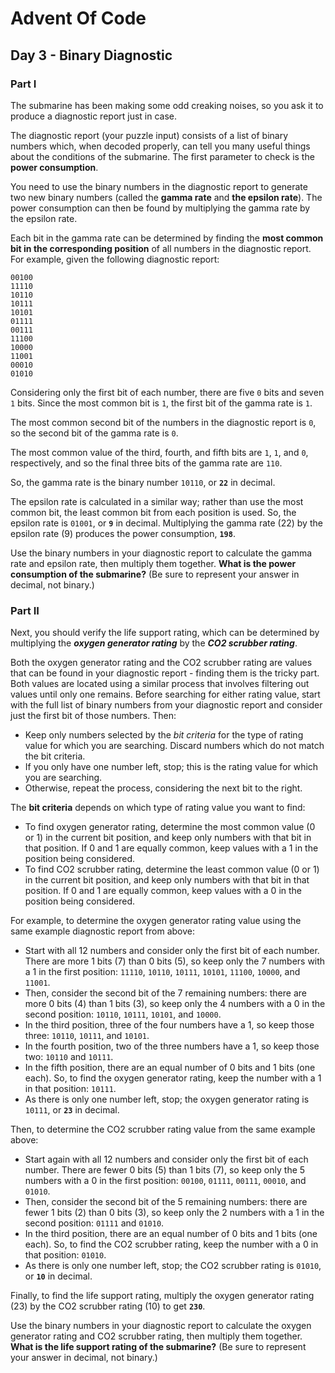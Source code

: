 # Advent Of Code
## Day 3 - Binary Diagnostic
### Part I
The submarine has been making some odd creaking noises, so you ask it to produce a diagnostic report just in case.

The diagnostic report (your puzzle input) consists of a list of binary numbers which, when decoded properly, can tell you many useful things about the conditions of the submarine. The first parameter to check is the **power consumption**.

You need to use the binary numbers in the diagnostic report to generate two new binary numbers (called the **gamma rate** and **the epsilon rate**). The power consumption can then be found by multiplying the gamma rate by the epsilon rate.

Each bit in the gamma rate can be determined by finding the **most common bit in the corresponding position** of all numbers in the diagnostic report. For example, given the following diagnostic report:
```
00100
11110
10110
10111
10101
01111
00111
11100
10000
11001
00010
01010
```
Considering only the first bit of each number, there are five ```0``` bits and seven ```1``` bits. Since the most common bit is ```1```, the first bit of the gamma rate is ```1```.

The most common second bit of the numbers in the diagnostic report is ```0```, so the second bit of the gamma rate is ```0```.

The most common value of the third, fourth, and fifth bits are ```1```, ```1```, and ```0```, respectively, and so the final three bits of the gamma rate are ```110```.

So, the gamma rate is the binary number ```10110```, or **```22```** in decimal.

The epsilon rate is calculated in a similar way; rather than use the most common bit, the least common bit from each position is used. So, the epsilon rate is ```01001```, or **```9```** in decimal. Multiplying the gamma rate (22) by the epsilon rate (9) produces the power consumption, **```198```**.

Use the binary numbers in your diagnostic report to calculate the gamma rate and epsilon rate, then multiply them together. **What is the power consumption of the submarine?** (Be sure to represent your answer in decimal, not binary.)

### Part II

Next, you should verify the life support rating, which can be determined by multiplying the ***oxygen generator rating*** by the ***CO2 scrubber rating***.

Both the oxygen generator rating and the CO2 scrubber rating are values that can be found in your diagnostic report - finding them is the tricky part. Both values are located using a similar process that involves filtering out values until only one remains. Before searching for either rating value, start with the full list of binary numbers from your diagnostic report and consider just the first bit of those numbers. Then:

- Keep only numbers selected by the *bit criteria* for the type of rating value for which you are searching. Discard numbers which do not match the bit criteria.
- If you only have one number left, stop; this is the rating value for which you are searching.
- Otherwise, repeat the process, considering the next bit to the right.

The **bit criteria** depends on which type of rating value you want to find:

- To find oxygen generator rating, determine the most common value (0 or 1) in the current bit position, and keep only numbers with that bit in that position. If 0 and 1 are equally common, keep values with a 1 in the position being considered.
- To find CO2 scrubber rating, determine the least common value (0 or 1) in the current bit position, and keep only numbers with that bit in that position. If 0 and 1 are equally common, keep values with a 0 in the position being considered.


For example, to determine the oxygen generator rating value using the same example diagnostic report from above:

- Start with all 12 numbers and consider only the first bit of each number. There are more 1 bits (7) than 0 bits (5), so keep only the 7 numbers with a 1 in the first position: ```11110```, ```10110```, ```10111```, ```10101```, ```11100```, ```10000```, and ```11001```.
- Then, consider the second bit of the 7 remaining numbers: there are more 0 bits (4) than 1 bits (3), so keep only the 4 numbers with a 0 in the second position: ```10110```, ```10111```, ```10101```, and ```10000```.
- In the third position, three of the four numbers have a 1, so keep those three: ```10110```, ```10111```, and ```10101```.
- In the fourth position, two of the three numbers have a 1, so keep those two: ```10110``` and ```10111```.
- In the fifth position, there are an equal number of 0 bits and 1 bits (one each). So, to find the oxygen generator rating, keep the number with a 1 in that position: ```10111```.
- As there is only one number left, stop; the oxygen generator rating is ```10111```, or **```23```** in decimal.


Then, to determine the CO2 scrubber rating value from the same example above:

- Start again with all 12 numbers and consider only the first bit of each number. There are fewer 0 bits (5) than 1 bits (7), so keep only the 5 numbers with a 0 in the first position: ```00100```, ```01111```, ```00111```, ```00010```, and ```01010```.
- Then, consider the second bit of the 5 remaining numbers: there are fewer 1 bits (2) than 0 bits (3), so keep only the 2 numbers with a 1 in the second position: ```01111``` and ```01010```.
- In the third position, there are an equal number of 0 bits and 1 bits (one each). So, to find the CO2 scrubber rating, keep the number with a 0 in that position: ```01010```.
- As there is only one number left, stop; the CO2 scrubber rating is ```01010```, or **```10```** in decimal.


Finally, to find the life support rating, multiply the oxygen generator rating (23) by the CO2 scrubber rating (10) to get **```230```**.

Use the binary numbers in your diagnostic report to calculate the oxygen generator rating and CO2 scrubber rating, then multiply them together. **What is the life support rating of the submarine?** (Be sure to represent your answer in decimal, not binary.)

